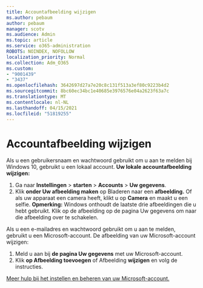```yaml
---
title: Accountafbeelding wijzigen
ms.author: pebaum
author: pebaum
manager: scotv
ms.audience: Admin
ms.topic: article
ms.service: o365-administration
ROBOTS: NOINDEX, NOFOLLOW
localization_priority: Normal
ms.collection: Adm_O365
ms.custom:
- "9001439"
- "3437"
ms.openlocfilehash: 3642697d27a7e20c8c131f513a3ef80c9223b4d2
ms.sourcegitcommit: 8bc60ec34bc1e40685e3976576e04a2623f63a7c
ms.translationtype: MT
ms.contentlocale: nl-NL
ms.lasthandoff: 04/15/2021
ms.locfileid: "51819255"
---
```

# <a name="change-account-picture"></a>Accountafbeelding wijzigen

Als u een gebruikersnaam en wachtwoord gebruikt om u aan te melden bij Windows 10, gebruikt u een lokaal account. **Uw lokale accountafbeelding wijzigen:**

1. Ga naar **Instellingen**  >  **starten**  >  **Accounts**  >  **Uw gegevens**.
2. Klik **onder Uw afbeelding maken** op Bladeren naar een **afbeelding.** Of als uw apparaat een camera heeft, klikt u op **Camera** en maakt u een selfie. 
    **Opmerking:** Windows onthoudt de laatste drie afbeeldingen die u hebt gebruikt. Klik op de afbeelding op de pagina Uw gegevens om naar die afbeelding over te schakelen.

Als u een e-mailadres en wachtwoord gebruikt om u aan te melden, gebruikt u een Microsoft-account. De afbeelding van uw Microsoft-account wijzigen:

1. Meld u aan bij **de pagina Uw gegevens** met uw Microsoft-account.
2. Klik **op Afbeelding toevoegen** of Afbeelding **wijzigen** en volg de instructies.

[Meer hulp bij het instellen en beheren van uw Microsoft-account.](https://support.microsoft.com/products/microsoft-account?category=manage-account)
